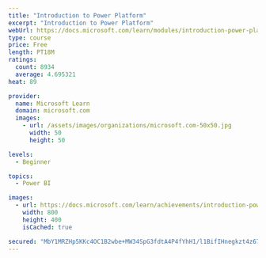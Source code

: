```yaml
---
title: "Introduction to Power Platform"
excerpt: "Introduction to Power Platform"
webUrl: https://docs.microsoft.com/learn/modules/introduction-power-platform/
type: course
price: Free
length: PT18M
ratings:
  count: 8934
  average: 4.695321
heat: 89

provider:
  name: Microsoft Learn
  domain: microsoft.com
  images:
    - url: /assets/images/organizations/microsoft.com-50x50.jpg
      width: 50
      height: 50

levels:
  - Beginner

topics:
  - Power BI

images:
  - url: https://docs.microsoft.com/learn/achievements/introduction-power-platform-social.png
    width: 800
    height: 400
    isCached: true

secured: "MbY1MRZHp5KKc4OC1B2wbe+MW34SpG3fdtA4P4fYhH1/l1BifIHnegkzt4z67YUj5vrD9+u+5IC8PUmQvxnvAepGX3nvnsN+rt5trCiPEx/M1JBaLkZgrwV5jGkji4UHOeaBV1c6nDtny5Sqr32JhH+VuAUZRMbqSuMiF+5MO7G9ogkXrVfW6XG+jhAMKMmGLpyn2EpcKekfNNIj8lRftsfJKubUW6NExnP/tx0OrDF0R+FpD6sO50vaAQwHo9VrsHUSF1a6EJ86fklpDcVMS+ldArg9Y0O4z+yINoYBkFLSO57q3Hdd3xB+Hx81kiDhleo/yrdoOcngBs91WtUykQgjq4El8NIw1Q5g42tsIksdZIQy9O64fdgUMao14hqRcx7m/y3Pwblbb50CzySBvrU5dArLikdjvAH4zCZWoZg=;SSpPgrPQPZLfKzplZOBl6Q=="
---
```


